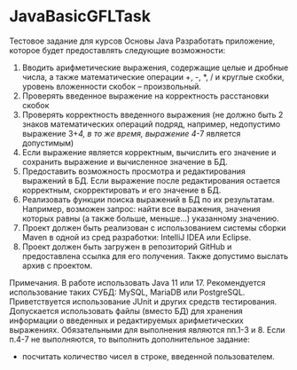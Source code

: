 # JavaBasicGFLTask
Тестовое задание для курсов Основы Java
Разработать приложение, которое будет предоставлять следующие возможности:
1.	Вводить арифметические выражения, содержащие целые и дробные числа, а также математические операции +, -, *, / и круглые скобки, уровень вложенности скобок – произвольный.
2.	Проверять введенное выражение на корректность расстановки скобок
3.	Проверять корректность введенного выражения (не должно быть 2 знаков математических операций подряд, например, недопустимо выражение 3+*4, в то же время, выражение 4*-7 является допустимым)
4.	Если выражение является корректным, вычислить его значение и сохранить выражение и вычисленное значение в БД.
5.	Предоставить возможность просмотра и редактирования выражений в БД. Если выражение после редактирования остается корректным, скорректировать и его значение в БД.
6.	Реализовать функции поиска выражений в БД по их результатам. Например, возможен запрос: найти все выражения, значения которых равны (а также больше, меньше...) указанному значению.
7.	Проект должен быть реализован с использованием системы сборки Maven в одной из сред разработки: IntelliJ IDEA или Eclipse.
8.	Проект должен быть загружен в репозиторий GitHub и предоставлена ссылка для его получения. Также допустимо выслать архив с проектом.

Примечания. 
В работе использовать Java 11 или 17. 
Рекомендуется использование таких СУБД: MySQL, MariaDB или PostgreSQL.
Приветствуется использование JUnit и других средств тестирования.
Допускается использовать файлы (вместо БД) для хранения информации о введенных и редактируемых арифметических выражениях.
Обязательными для выполнения являются пп.1-3 и 8. Если п.4-7 не выполняются, то выполнить дополнительное задание:
- посчитать количество чисел в строке, введенной пользователем.
